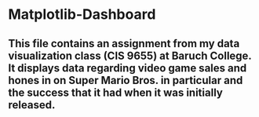 # Matplotlib-Dashboard
## This file contains an assignment from my data visualization class (CIS 9655) at Baruch College. It displays data regarding video game sales and hones in on Super Mario Bros. in particular and the success that it had when it was initially released.
